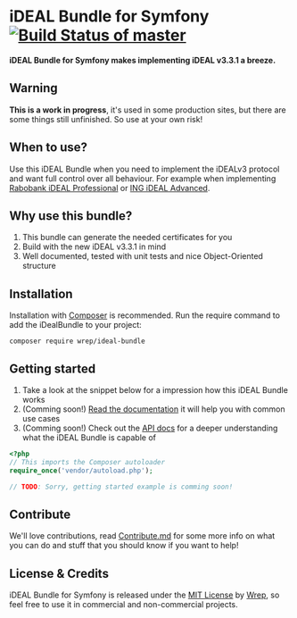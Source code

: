 # iDEAL Bundle for Symfony [![Build Status of master](https://travis-ci.org/mac-cain13/iDealBundle.png?branch=master)](https://travis-ci.org/wrep/iDealBundle)
**iDEAL Bundle for Symfony makes implementing iDEAL v3.3.1 a breeze.**

## Warning
**This is a work in progress**, it's used in some production sites, but there are some things still unfinished. So use at your own risk!

## When to use?
Use this iDEAL Bundle when you need to implement the iDEALv3 protocol and want full control over all behaviour. For example when implementing [Rabobank iDEAL Professional](https://www.rabobank.nl/bedrijven/producten/betalen_en_ontvangen/geld_ontvangen/ideal/) or [ING iDEAL Advanced](http://www.ing.nl/zakelijk/betalen/geld-ontvangen/ideal/index.aspx).

## Why use this bundle?
1. This bundle can generate the needed certificates for you
2. Build with the new iDEAL v3.3.1 in mind
3. Well documented, tested with unit tests and nice Object-Oriented structure

## Installation
Installation with [Composer](http://getcomposer.org) is recommended. Run the require command to add the iDealBundle to your project:

`composer require wrep/ideal-bundle`

## Getting started
1. Take a look at the snippet below for a impression how this iDEAL Bundle works
2. (Comming soon!) [Read the documentation](#) it will help you with common use cases
3. (Comming soon!) Check out the [API docs](#) for a deeper understanding what the iDEAL Bundle is capable of

```php
<?php
// This imports the Composer autoloader
require_once('vendor/autoload.php');

// TODO: Sorry, getting started example is comming soon!
```

## Contribute
We'll love contributions, read [Contribute.md](Contribute.md) for some more info on what you can do and stuff that you should know if you want to help!

## License & Credits
iDEAL Bundle for Symfony is released under the [MIT License](License) by [Wrep](http://www.wrep.nl/), so feel free to use it in commercial and non-commercial projects.
